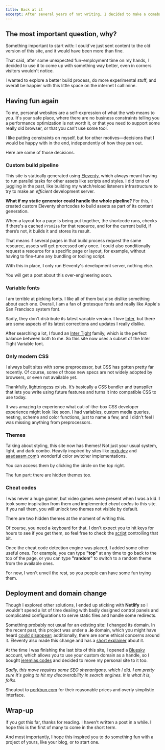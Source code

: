 ```yaml
---
title: Back at it
excerpt: After several years of not writing, I decided to make a comeback. I always missed it, but had to stop because of life, you know. But before putting out content, I built my whole site from scratch. Let me tell you a bit about it.
---
```


## The most important question, why?

Something important to start with: I could've just sent content to the old version of this site, and it would have been more than fine.

That said, after some unexpected fun-employment time on my hands, I decided to use it to come up with something way better, even in corners visitors wouldn't notice.

I wanted to explore a better build process, do more experimental stuff, and overall be happier with this little space on the internet I call mine.

## Having fun again

To me, personal websites are a self-expression of what the web means to you. It's your safe place, where there are no business constraints telling you a performance optimization is not worth it, or that you need to support some really old browser, or that you can't use some tool.

I like putting constraints on myself, but for other motives—decisions that I would be happy with in the end, independently of how they pan out.

Here are some of those decisions.

### Custom build pipeline

This site is statically generated using [Eleventy](//11ty.dev/), which always meant having to run parallel tasks for other assets like scripts and styles. I did tons of juggling in the past, like building my watch/reload listeners infrastructure to try to make an _efficient_ development server.

**What if my static generator could handle the whole pipeline?** For this, I created custom Eleventy shortcodes to build assets as part of its content generation.

When a layout for a page is being put together, the shortcode runs, checks if there's a cached `Promise` for that resource, and for the current build, if there’s not, it builds it and stores its result.

That means if several pages in that build process request the same resource, assets will get processed only once. I could also conditionally request a resource for a specific page or layout, for example, without having to fine-tune any bundling or tooling script.

With this in place, I only run Eleventy's development server, nothing else.

You will get a post about this over-engineering soon.

### Variable fonts

I am terrible at picking fonts. I like all of them but also dislike something about each one. Overall, I am a fan of grotesque fonts and really like Apple's San Francisco system font.

Sadly, they don't distribute its latest variable version. I love [Inter](//rsms.me/inter), but there are some aspects of its latest corrections and updates I really dislike.

After searching a lot, I found an [Inter Tight](//github.com/googlefonts/inter-gf-tight) family, which is the perfect balance between both to me. So this site now uses a subset of the Inter Tight Variable font.

### Only modern CSS

I always built sites with some preprocessor, but CSS has gotten pretty far recently. Of course, some of those new specs are not widely adopted by browsers, or even not available yet.

Thankfully, [lightningcss](//lightningcss.dev) exists. It’s basically a CSS bundler and transpiler that lets you write using future features and turns it into compatible CSS to use today.

It was amazing to experience what out-of-the-box CSS developer experience might look like soon. I had variables, custom media queries, nesting, scheme and color functions, just to name a few, and I didn't feel I was missing anything from preprocessors.

### Themes

Talking about styling, this site now has themes! Not just your usual system, light, and dark combo. Heavily inspired by sites like [mxb.dev](//mxb.dev/blog/color-theme-switcher/) and [aaadaaam.com](//aaadaaam.com/notes/chasing-color/)’s wonderful color switcher implementations.

You can access them by clicking the circle on the top right.

The fun part: there are hidden themes too.

### Cheat codes

I was never a huge gamer, but video games were present when I was a kid. I took some inspiration from them and implemented _cheat codes_ to this site. If you nail them, you will unlock two themes not visible by default.

There are two hidden themes at the moment of writing this.

Of course, you need a keyboard for that. I don't expect you to hit keys for hours to see if you get them, so feel free to check the [script](//github.com/jeremenichelli/jeremias.codes/blob/main/src/assets/scripts/cheat-codes.js) controlling that bit.

Once the cheat code detection engine was placed, I added some other useful ones. For example, you can type **"top"** at any time to go back to the top of the page, or you can type **"random"** to switch to a random theme from the available ones.

For now, I won't unveil the rest, so you people can have some fun trying them.

## Deployment and domain change

Though I explored other solutions, I ended up sticking with **Netlify** so I wouldn't spend a lot of time dealing with badly designed control panels and complicated configurations to serve static files and handle some redirects.

Something probably not usual for an existing site: I changed its domain. In the recent past, this project was under a **.io** domain, which you might have heard [could disappear](//every.to/p/the-disappearance-of-an-internet-domain); additionally, there are some ethical concerns around it. Eleventy also made this change and has a [short explainer](//www.11ty.dev/blog/moving-house/#why) about it.

At the time I was finishing the last bits of this site, I opened a [Bluesky](//bsky.app/profile/jeremias.codes) account, which allows you to use your custom domain as a handle, so I bought [jeremias.codes](//jeremias.codes) and decided to move my personal site to it too.

_Sadly, this move requires some SEO shenanigans, which I did. I am pretty sure it's going to hit my discoverability in search engines. It is what it is, folks._

Shoutout to [porkbun.com](//porkbun.com) for their reasonable prices and overly simplistic interface.

## Wrap-up

If you got this far, thanks for reading. I haven't written a post in a while. I hope this is the first of many to come in the short term.

And most importantly, I hope this inspired you to do something fun with a project of yours, like your blog, or to start one.
